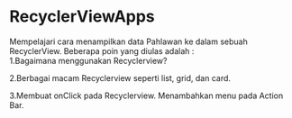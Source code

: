 # RecyclerViewApps
Mempelajari cara menampilkan data Pahlawan ke dalam sebuah RecyclerView. Beberapa poin yang diulas adalah :  
1.Bagaimana menggunakan Recyclerview? 

2.Berbagai macam Recyclerview seperti list, grid, dan card. 

3.Membuat onClick pada Recyclerview. Menambahkan menu pada Action Bar.
